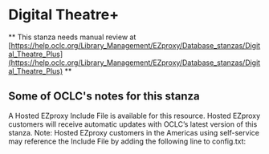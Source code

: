 # Digital Theatre+
** This stanza needs manual review at [https://help.oclc.org/Library_Management/EZproxy/Database_stanzas/Digital_Theatre_Plus](https://help.oclc.org/Library_Management/EZproxy/Database_stanzas/Digital_Theatre_Plus) **

## Some of OCLC's notes for this stanza

A Hosted EZproxy Include File is available for this resource. Hosted EZproxy customers will receive automatic updates with OCLC&rsquo;s latest version of this stanza. Note: Hosted EZproxy customers in the Americas using self-service may reference the Include File by adding the following line to config.txt:

&nbsp;

